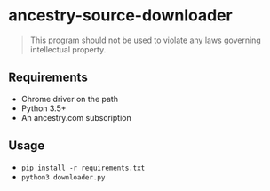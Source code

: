 # ancestry-source-downloader

> This program should not be used to violate any laws governing intellectual property. 

## Requirements

 - Chrome driver on the path
 - Python 3.5+
 - An ancestry.com subscription

## Usage

 - `pip install -r requirements.txt`
 - `python3 downloader.py`